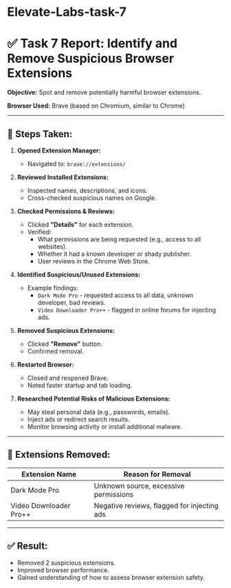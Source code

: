 # Elevate-Labs-task-7

# ✅ Task 7 Report: Identify and Remove Suspicious Browser Extensions

**Objective:** Spot and remove potentially harmful browser extensions.

**Browser Used:** Brave (based on Chromium, similar to Chrome)

---

## 🔎 Steps Taken:

1. **Opened Extension Manager:**
   - Navigated to: `brave://extensions/`

2. **Reviewed Installed Extensions:**
   - Inspected names, descriptions, and icons.
   - Cross-checked suspicious names on Google.

3. **Checked Permissions & Reviews:**
   - Clicked **"Details"** for each extension.
   - Verified:
     - What permissions are being requested (e.g., access to all websites).
     - Whether it had a known developer or shady publisher.
     - User reviews in the Chrome Web Store.

4. **Identified Suspicious/Unused Extensions:**
   - Example findings:
     - `Dark Mode Pro` - requested access to all data, unknown developer, bad reviews.
     - `Video Downloader Pro++` - flagged in online forums for injecting ads.

5. **Removed Suspicious Extensions:**
   - Clicked **"Remove"** button.
   - Confirmed removal.

6. **Restarted Browser:**
   - Closed and reopened Brave.
   - Noted faster startup and tab loading.

7. **Researched Potential Risks of Malicious Extensions:**
   - May steal personal data (e.g., passwords, emails).
   - Inject ads or redirect search results.
   - Monitor browsing activity or install additional malware.

---

## 🧹 Extensions Removed:

| Extension Name         | Reason for Removal                                  |
|------------------------|-----------------------------------------------------|
| Dark Mode Pro          | Unknown source, excessive permissions               |
| Video Downloader Pro++ | Negative reviews, flagged for injecting ads         |

---

## ✅ Result:
- Removed 2 suspicious extensions.
- Improved browser performance.
- Gained understanding of how to assess browser extension safety.
